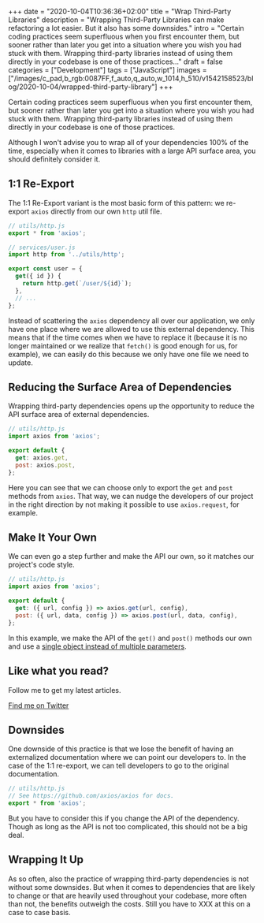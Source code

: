 +++
date = "2020-10-04T10:36:36+02:00"
title = "Wrap Third-Party Libraries"
description = "Wrapping Third-Party Libraries can make refactoring a lot easier. But it also has some downsides."
intro = "Certain coding practices seem superfluous when you first encounter them, but sooner rather than later you get into a situation where you wish you had stuck with them. Wrapping third-party libraries instead of using them directly in your codebase is one of those practices..."
draft = false
categories = ["Development"]
tags = ["JavaScript"]
images = ["/images/c_pad,b_rgb:0087FF,f_auto,q_auto,w_1014,h_510/v1542158523/blog/2020-10-04/wrapped-third-party-library"]
+++

Certain coding practices seem superfluous when you first encounter them, but sooner rather than later you get into a situation where you wish you had stuck with them. Wrapping third-party libraries instead of using them directly in your codebase is one of those practices.

Although I won't advise you to wrap all of your dependencies 100% of the time, especially when it comes to libraries with a large API surface area, you should definitely consider it.

## 1:1 Re-Export

The 1:1 Re-Export variant is the most basic form of this pattern: we re-export `axios` directly from our own `http` util file.

```js
// utils/http.js
export * from 'axios';
```

```js
// services/user.js
import http from '../utils/http';

export const user = {
  get({ id }) {
    return http.get(`/user/${id}`);
  },
  // ...
};
```

Instead of scattering the `axios` dependency all over our application, we only have one place where we are allowed to use this external dependency. This means that if the time comes when we have to replace it (because it is no longer maintained or we realize that `fetch()` is good enough for us, for example), we can easily do this because we only have one file we need to update.

## Reducing the Surface Area of Dependencies

Wrapping third-party dependencies opens up the opportunity to reduce the API surface area of external dependencies.

```js
// utils/http.js
import axios from 'axios';

export default {
  get: axios.get,
  post: axios.post,
};
```

Here you can see that we can choose only to export the `get` and `post` methods from `axios`. That way, we can nudge the developers of our project in the right direction by not making it possible to use `axios.request`, for example.

## Make It Your Own

We can even go a step further and make the API our own, so it matches our project's code style.

```js
// utils/http.js
import axios from 'axios';

export default {
  get: ({ url, config }) => axios.get(url, config),
  post: ({ url, data, config }) => axios.post(url, data, config),
};
```

In this example, we make the API of the `get()` and `post()` methods our own and use a [single object instead of multiple parameters](/blog/weekly-recap-single-parameter-object-and-craftsmanship-vs-engineering/#single-parameter-object).

<div class="c-content__broad">
  <div class="c-twitter-teaser">
    <div class="c-twitter-teaser__content">
      <h2 class="c-twitter-teaser__headline">Like what you read?</h2>
      <p class="c-twitter-teaser__body">
        Follow me to get my latest articles.
      </p>
      <a class="c-button c-button--outline c-twitter-teaser__button" rel="nofollow" href="https://twitter.com/maoberlehner" data-event-category="link" data-event-action="click: contact" data-event-label="Twitter (article content)">
        Find me on Twitter
      </a>
    </div>
  </div>
</div>

## Downsides

One downside of this practice is that we lose the benefit of having an externalized documentation where we can point our developers to. In the case of the 1:1 re-export, we can tell developers to go to the original documentation.

```js
// utils/http.js
// See https://github.com/axios/axios for docs.
export * from 'axios';
```

But you have to consider this if you change the API of the dependency. Though as long as the API is not too complicated, this should not be a big deal.

## Wrapping It Up

As so often, also the practice of wrapping third-party dependencies is not without some downsides. But when it comes to dependencies that are likely to change or that are heavily used throughout your codebase, more often than not, the benefits outweigh the costs. Still you have to XXX at this on a case to case basis.
